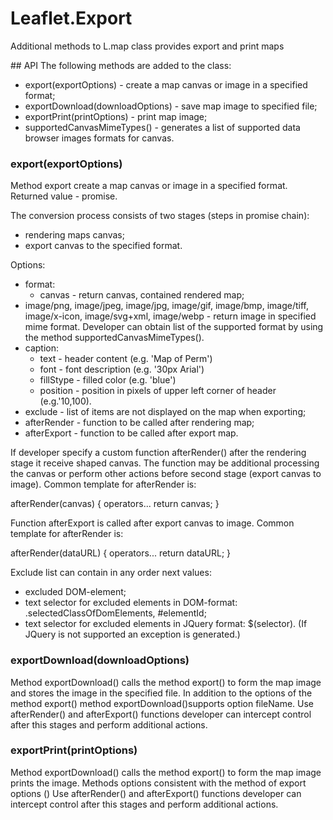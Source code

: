 # Leaflet.Export
Additional methods to L.map class provides export and print maps

## API
The following methods are added to the class:
  * export(exportOptions) - create a map canvas or image in a specified format;
  * exportDownload(downloadOptions) - save map image to specified file;
  * exportPrint(printOptions) - print map image;
  * supportedCanvasMimeTypes() - generates a list of supported data browser images formats for canvas.

### export(exportOptions)
Method export  create a map canvas or image in a specified format.
Returned value - promise.

The conversion process consists of two stages (steps in promise chain):
  * rendering maps canvas;
  * export canvas to the specified format.

Options:
  * format:
    * canvas - return canvas, contained rendered map;
  * image/png, image/jpeg, image/jpg, image/gif, image/bmp, image/tiff, image/x-icon, image/svg+xml, image/webp - return image in specified mime format. Developer can obtain list of the supported format  by using the method supportedCanvasMimeTypes().
  * caption:
    * text - header content (e.g. 'Map of Perm')
    * font - font description (e.g. '30px Arial')
    * fillStype - filled color (e.g. 'blue')
    * position - position in pixels of upper left corner of header (e.g.'10,100).
  * exclude - list of items are not displayed on the map when exporting;
  * afterRender - function to be called after rendering map;
  * afterExport - function to be called after export map.

If developer specify a custom function afterRender() after the rendering stage it receive shaped canvas. The function may be additional processing the canvas or perform other actions before second stage (export canvas to image).
Common template for afterRender is:
  
  afterRender(canvas) {
    operators...
    return canvas;
  }

Function afterExport is called after export canvas to image.
Common template for afterRender is:

  afterRender(dataURL) {
    operators...
    return dataURL;
  }

Exclude list can contain in any order next values:
  * excluded DOM-element;
  * text selector for excluded elements in DOM-format: .selectedClassOfDomElements, #elementId;
  * text selector for excluded elements in JQuery format: $(selector).
  (If JQuery is not supported an exception is generated.)

### exportDownload(downloadOptions)
Method exportDownload() calls the method export() to form the map image and stores the image in the specified file.
In addition to the options of the method export() method exportDownload()supports option fileName.
Use afterRender() and afterExport() functions developer can intercept control after this stages and perform additional actions.

### exportPrint(printOptions)
Method exportDownload() calls the method export() to form the map image prints the image.
Methods options consistent with the method of export options ()
Use afterRender() and afterExport() functions developer can intercept control after this stages and perform additional actions.
